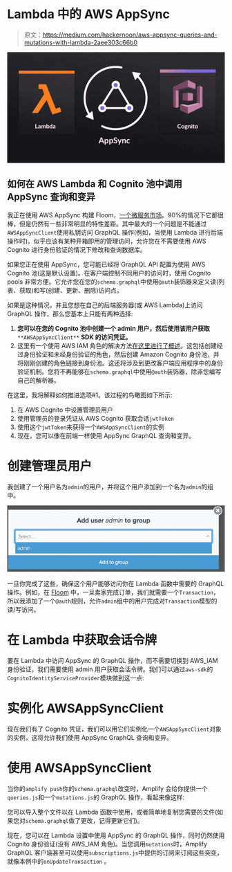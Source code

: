 # Lambda 中的 AWS AppSync

> 原文：<https://medium.com/hackernoon/aws-appsync-queries-and-mutations-with-lambda-2aee303c66b0>

![](img/7f6334fc26a41e15f8ef1c7bd813b72d.png)

## 如何在 AWS Lambda 和 Cognito 池中调用 AppSync 查询和变异

我正在使用 AWS AppSync 构建 Floom，[一个微服务市场](https://market.floom.app)。90%的情况下它都很棒，但是仍然有一些非常明显的特性差距。其中最大的一个问题是不能通过`AWSAppSyncClient`使用私钥访问 GraphQL 操作(例如，当使用 Lambda 进行后端操作时)。似乎应该有某种开箱即用的管理访问，允许您在不需要使用 AWS Cognito 进行身份验证的情况下修改和查询数据库。

如果您正在使用 AppSync，您可能已经将 GraphQL API 配置为使用 AWS Cognito 池(这是默认设置)。在客户端控制不同用户的访问时，使用 Cognito pools 非常方便。它允许您在您的`schema.graphql`中使用`@auth`装饰器来定义读(列表、获取)和写(创建、更新、删除)访问点。

如果是这种情况，并且您想在自己的后端服务器(或 AWS Lambda)上访问 GraphQL 操作，那么您基本上只能有两种选择:

1.  **您可以在您的 Cognito 池中创建一个 admin 用户，然后使用该用户获取** `**AWSAppSyncClient**` **SDK 的访问凭证。**
2.  这里有一个使用 AWS IAM 角色的解决方法[在这里进行了概述](https://read.acloud.guru/backend-graphql-how-to-trigger-an-aws-appsync-mutation-from-aws-lambda-eda13ebc96c3)。这包括创建经过身份验证和未经身份验证的角色，然后创建 Amazon Cognito 身份池，并将刚刚创建的角色链接到身份池。这还将涉及到更改客户端应用程序中的身份验证机制。您将不再能够在`schema.graphql`中使用`@auth`装饰器，除非您编写自己的解析器。

在这里，我将解释如何推进选项#1。该过程的鸟瞰图如下所示:

1.  在 AWS Cognito 中设置管理员用户
2.  使用管理员的登录凭证从 AWS Cognito 获取会话`jwtToken`
3.  使用这个`jwtToken`来获得一个`AWSAppSyncClient`的实例
4.  现在，您可以像在前端一样使用 AppSync GraphQL 查询和变异。

# 创建管理员用户

我创建了一个用户名为`admin`的用户，并将这个用户添加到一个名为`admin`的组中。

![](img/d5e8a344ee97e957e16c9d2ee898a54e.png)

一旦你完成了这些，确保这个用户能够访问你在 Lambda 函数中需要的 GraphQL 操作。例如，在 [Floom](https://floom.app) 中，一旦卖家完成订单，我们就需要一个`Transaction`，所以我添加了一个`@auth`规则，允许`admin`组中的用户完成对`Transaction`模型的读/写访问。

# 在 Lambda 中获取会话令牌

要在 Lambda 中访问 AppSync 的 GraphQL 操作，而不需要切换到 AWS_IAM 身份验证，我们需要使用 admin 用户获取会话令牌。我们可以通过`aws-sdk`的`CognitoIdentityServiceProvider`模块做到这一点:

# 实例化 AWSAppSyncClient

现在我们有了 Cognito 凭证，我们可以用它们实例化一个`AWSAppSyncClient`对象的实例，这将允许我们使用 AppSync GraphQL 查询和变异。

# 使用 AWSAppSyncClient

当你的`amplify push`你的`schema.graphql`改变时，Amplify 会给你提供一个`queries.js`和一个`mutations.js`的 GraphQL 操作，看起来像这样:

您可以导入整个文件以在 Lambda 函数中使用，或者简单地复制您需要的文件(如果您对`schema.graphql`做了更改，记得更新它们)。

现在，您可以在 Lambda 设置中使用 AppSync 的 GraphQL 操作，同时仍然使用 Cognito 身份验证(没有 AWS_IAM 角色)。当您调用`mutations`时，Amplify GraphQL 客户端甚至可以使用`subscriptions.js`中提供的订阅来订阅这些突变，就像本例中的`onUpdateTransaction` 。